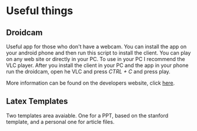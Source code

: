 # Useful things

## Droidcam
Useful app for those who don't have a webcam. You can install the app on your android phone and then run this script to install the client. You can play on any web site or directly in your PC. To use in your PC I recommend the VLC player. After you install the client in your PC and the app in your phone run the droidcam, open he VLC and press *CTRL + C* and press play.

More information can be found on the developers website, click [here](https://www.dev47apps.com/droidcam/linux/).


## Latex Templates
Two templates area avaiable. One for a PPT, based on the stanford template, and a personal one for article files.
